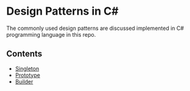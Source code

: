 # Design Patterns in C#

The commonly used design patterns are discussed implemented in C# programming language in this repo.

## Contents

- [Singleton](/DesignPatterns/Singleton/)
- [Prototype](/DesignPatterns/Prototype/)
- [Builder](/DesignPatterns/Builder/)
